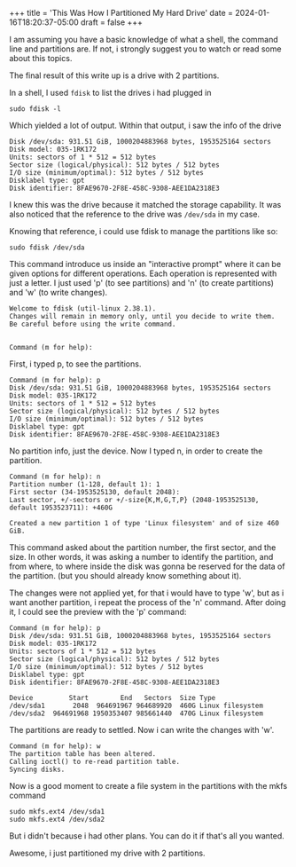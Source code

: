 +++
title = 'This Was How I Partitioned My Hard Drive'
date = 2024-01-16T18:20:37-05:00
draft = false
+++

I am assuming you have a basic knowledge of what a shell, the command line and partitions are. If not, i strongly suggest you to watch or read some about this topics.

The final result of this write up is a drive with 2 partitions.

In a shell, I used `fdisk` to list the drives i had plugged in
```
sudo fdisk -l
```

Which yielded a lot of output. Within that output, i saw the info of the drive
```
Disk /dev/sda: 931.51 GiB, 1000204883968 bytes, 1953525164 sectors
Disk model: 035-1RK172      
Units: sectors of 1 * 512 = 512 bytes
Sector size (logical/physical): 512 bytes / 512 bytes
I/O size (minimum/optimal): 512 bytes / 512 bytes
Disklabel type: gpt
Disk identifier: 8FAE9670-2F8E-458C-9308-AEE1DA2318E3
```

I knew this was the drive because it matched the storage capability. It was also noticed that the reference to the drive was `/dev/sda` in my case.

Knowing that reference, i could use fdisk to manage the partitions like so:
```
sudo fdisk /dev/sda
```
This command introduce us inside an "interactive prompt" where it can be given options for different operations. Each operation is represented with just a letter. I just used 'p' (to see partitions) and 'n' (to create partitions) and 'w' (to write changes). 
```
Welcome to fdisk (util-linux 2.38.1).
Changes will remain in memory only, until you decide to write them.
Be careful before using the write command.


Command (m for help): 
```

First, i typed p, to see the partitions.
```
Command (m for help): p
Disk /dev/sda: 931.51 GiB, 1000204883968 bytes, 1953525164 sectors
Disk model: 035-1RK172      
Units: sectors of 1 * 512 = 512 bytes
Sector size (logical/physical): 512 bytes / 512 bytes
I/O size (minimum/optimal): 512 bytes / 512 bytes
Disklabel type: gpt
Disk identifier: 8FAE9670-2F8E-458C-9308-AEE1DA2318E3
```
No partition info, just the device. Now I typed n, in order to create the partition. 
``` 
Command (m for help): n
Partition number (1-128, default 1): 1
First sector (34-1953525130, default 2048): 
Last sector, +/-sectors or +/-size{K,M,G,T,P} (2048-1953525130, default 1953523711): +460G

Created a new partition 1 of type 'Linux filesystem' and of size 460 GiB.
```
This command asked about the partition number, the first sector, and the size. In other words, it was asking a number to identify the partition, and from where, to where inside the disk was gonna be reserved for the data of the partition. (but you should already know something about it).

The changes were not applied yet, for that i would have to type 'w', but as i want another partition, i repeat the process of the 'n' command. After doing it, I could see the preview with the 'p' command:
```
Command (m for help): p
Disk /dev/sda: 931.51 GiB, 1000204883968 bytes, 1953525164 sectors
Disk model: 035-1RK172      
Units: sectors of 1 * 512 = 512 bytes
Sector size (logical/physical): 512 bytes / 512 bytes
I/O size (minimum/optimal): 512 bytes / 512 bytes
Disklabel type: gpt
Disk identifier: 8FAE9670-2F8E-458C-9308-AEE1DA2318E3

Device         Start        End   Sectors  Size Type
/dev/sda1       2048  964691967 964689920  460G Linux filesystem
/dev/sda2  964691968 1950353407 985661440  470G Linux filesystem
```
The partitions are ready to settled. Now i can write the changes with 'w'.
```
Command (m for help): w
The partition table has been altered.
Calling ioctl() to re-read partition table.
Syncing disks.
```

Now is a good moment to create a file system in the partitions with the mkfs command

```
sudo mkfs.ext4 /dev/sda1
sudo mkfs.ext4 /dev/sda2
```

But i didn't because i had other plans. You can do it if that's all you wanted.


Awesome, i just partitioned my drive with 2 partitions. 